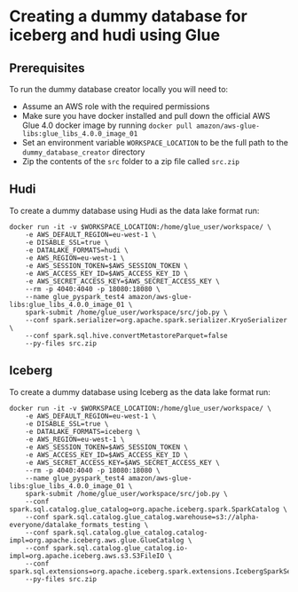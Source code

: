 # Creating a dummy database for iceberg and hudi using Glue

## Prerequisites

To run the dummy database creator locally you will need to:
* Assume an AWS role with the required permissions
* Make sure you have docker installed and pull down the official AWS Glue 4.0 docker image by running
`docker pull amazon/aws-glue-libs:glue_libs_4.0.0_image_01`
* Set an environment variable `WORKSPACE_LOCATION` to be the full path to the `dummy_database_creator` directory
* Zip the contents of the `src` folder to a zip file called `src.zip`

## Hudi

To create a dummy database using Hudi as the data lake format run:

```
docker run -it -v $WORKSPACE_LOCATION:/home/glue_user/workspace/ \
    -e AWS_DEFAULT_REGION=eu-west-1 \
    -e DISABLE_SSL=true \
    -e DATALAKE_FORMATS=hudi \
    -e AWS_REGION=eu-west-1 \
    -e AWS_SESSION_TOKEN=$AWS_SESSION_TOKEN \
    -e AWS_ACCESS_KEY_ID=$AWS_ACCESS_KEY_ID \
    -e AWS_SECRET_ACCESS_KEY=$AWS_SECRET_ACCESS_KEY \
    --rm -p 4040:4040 -p 18080:18080 \
    --name glue_pyspark_test4 amazon/aws-glue-libs:glue_libs_4.0.0_image_01 \
    spark-submit /home/glue_user/workspace/src/job.py \
    --conf spark.serializer=org.apache.spark.serializer.KryoSerializer \
    --conf spark.sql.hive.convertMetastoreParquet=false
    --py-files src.zip
```

## Iceberg

To create a dummy database using Iceberg as the data lake format run:

```
docker run -it -v $WORKSPACE_LOCATION:/home/glue_user/workspace/ \
    -e AWS_DEFAULT_REGION=eu-west-1 \
    -e DISABLE_SSL=true \
    -e DATALAKE_FORMATS=iceberg \
    -e AWS_REGION=eu-west-1 \
    -e AWS_SESSION_TOKEN=$AWS_SESSION_TOKEN \
    -e AWS_ACCESS_KEY_ID=$AWS_ACCESS_KEY_ID \
    -e AWS_SECRET_ACCESS_KEY=$AWS_SECRET_ACCESS_KEY \
    --rm -p 4040:4040 -p 18080:18080 \
    --name glue_pyspark_test4 amazon/aws-glue-libs:glue_libs_4.0.0_image_01 \
    spark-submit /home/glue_user/workspace/src/job.py \
    --conf spark.sql.catalog.glue_catalog=org.apache.iceberg.spark.SparkCatalog \
    --conf spark.sql.catalog.glue_catalog.warehouse=s3://alpha-everyone/datalake_formats_testing \
    --conf spark.sql.catalog.glue_catalog.catalog-impl=org.apache.iceberg.aws.glue.GlueCatalog \
    --conf spark.sql.catalog.glue_catalog.io-impl=org.apache.iceberg.aws.s3.S3FileIO \
    --conf spark.sql.extensions=org.apache.iceberg.spark.extensions.IcebergSparkSessionExtensions
    --py-files src.zip
```
